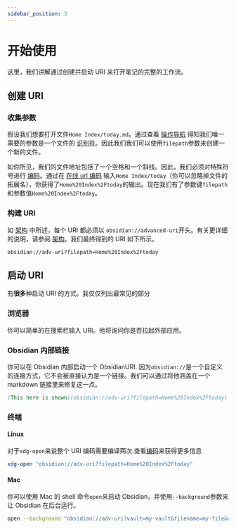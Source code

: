 ```yaml
---
sidebar_position: 3
---
```


# 开始使用

这里，我们讲解通过创建并启动 URI 来打开笔记的完整的工作流。

## 创建 URI

### 收集参数

假设我们想要打开文件`Home Index/today.md`。通过查看 [操作导航](Actions/Navigation.md) 得知我们唯一需要的参数是一个文件的 [识别符](File%20identifiers.md)。因此我们我们可以使用`filepath`参数来创建一个新的文件。

如你所见，我们的文件地址包括了一个空格和一个斜线。因此，我们必须对特殊符号进行 [编码](Concepts/Encoding.md)。通过在 [在线 url 编码](https://www.urlencoder.io/) 输入`Home Index/today`（你可以忽略掉文件的拓展名），你获得了`Home%20Index%2Ftoday`的输出。现在我们有了参数键`filepath`和参数值`Home%20Index%2Ftoday`。

### 构建 URI

如 [架构](Concepts/Schema.md) 中所述，每个 URI 都必须以 `obsidian://advanced-uri`开头。有关更详细的说明，请参阅 [架构](Concepts/Schema.md)。我们最终得到的 URI 如下所示。

```uri
obsidian://adv-uri?filepath=Home%20Index%2Ftoday
```

## 启动 URI

有**很多**种启动 URI 的方式。我仅仅列出最常见的部分

### 浏览器

你可以简单的在搜索栏输入 URI。他将询问你是否拉起外部应用。

### Obsidian 内部链接

你可以在 Obsidian 内部启动一个 ObsidianURI. 因为`obsidian://`是一个自定义的连接方式，它不会被直接认为是一个链接。我们可以通过将他涵盖在一个 markdown 链接里来修复这一点。

```md
[This here is shown](obsidian://adv-uri?filepath=Home%20Index%2Ftoday)
```

### 终端

#### Linux

对于`xdg-open`来说整个 URI 编码需要编译两次.查看[编码](Concepts/Encoding.md)来获得更多信息

```bash
xdg-open "obsidian://adv-uri?filepath=Home%20Index%2Ftoday"
```

#### Mac

你可以使用 Mac 的 shell 命令`open`来启动 Obsidian，并使用`--background`参数来让 Obsidian 在后台运行。

```bash
open --background "obsidian://adv-uri?vault=my-vault&filename=my-file&data=my-data"
```
